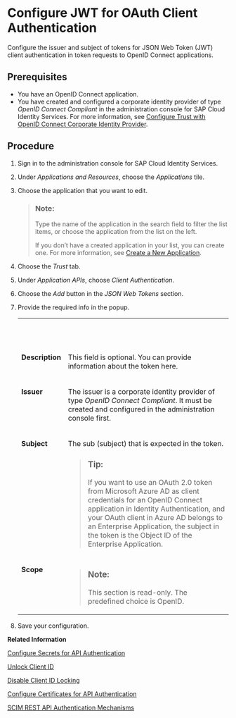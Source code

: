<!-- loiodb97a69901484f9da284d582ed0244ff -->

# Configure JWT for OAuth Client Authentication

Configure the issuer and subject of tokens for JSON Web Token \(JWT\) client authentication in token requests to OpenID Connect applications.



<a name="loiodb97a69901484f9da284d582ed0244ff__prereq_lz2_wxt_1tb"/>

## Prerequisites

-   You have an OpenID Connect application.
-   You have created and configured a corporate identity provider of type *OpenID Connect Compliant* in the administration console for SAP Cloud Identity Services. For more information, see [Configure Trust with OpenID Connect Corporate Identity Provider](configure-trust-with-openid-connect-corporate-identity-provider-8ff83a1.md).




## Procedure

1.  Sign in to the administration console for SAP Cloud Identity Services.

2.  Under *Applications and Resources*, choose the *Applications* tile.

3.  Choose the application that you want to edit.

    > ### Note:  
    > Type the name of the application in the search field to filter the list items, or choose the application from the list on the left.
    > 
    > If you don’t have a created application in your list, you can create one. For more information, see [Create a New Application](create-a-new-application-0d4b255.md).

4.  Choose the *Trust* tab.

5.  Under *Application APIs*, choose *Client Authentication*.

6.  Choose the *Add* button in the *JSON Web Tokens* section.

7.  Provide the required info in the popup.


    <table>
    <tr>
    <th valign="top">

     


    
    </th>
    <th valign="top">

     


    
    </th>
    </tr>
    <tr>
    <td valign="top">

    **Description**


    
    </td>
    <td valign="top">

    This field is optional. You can provide information about the token here.


    
    </td>
    </tr>
    <tr>
    <td valign="top">

    **Issuer**


    
    </td>
    <td valign="top">

    The issuer is a corporate identity provider of type *OpenID Connect Compliant*. It must be created and configured in the administration console first.


    
    </td>
    </tr>
    <tr>
    <td valign="top">

    **Subject**


    
    </td>
    <td valign="top">

    The sub \(subject\) that is expected in the token.

    > ### Tip:  
    > If you want to use an OAuth 2.0 token from Microsoft Azure AD as client credentials for an OpenID Connect application in Identity Authentication, and your OAuth client in Azure AD belongs to an Enterprise Application, the subject in the token is the Object ID of the Enterprise Application.


    
    </td>
    </tr>
    <tr>
    <td valign="top">

    **Scope**


    
    </td>
    <td valign="top">

    > ### Note:  
    > This section is read-only. The predefined choice is OpenID.


    
    </td>
    </tr>
    </table>
    
8.  Save your configuration.


**Related Information**  


[Configure Secrets for API Authentication](configure-secrets-for-api-authentication-5c3c35e.md "This document describes how developers configure secrets with scopes and validity for client authentication.")

[Unlock Client ID](unlock-client-id-665b9e0.md "Unlock the client ID after five failed logon attempts before the automatic unlock time of 60 minutes has passed.")

[Disable Client ID Locking](disable-client-id-locking-f1dc77e.md "You can disable the automatic lock of the client ID after five failed logon attempts.")

[Configure Certificates for API Authentication](configure-certificates-for-api-authentication-c408083.md "This document describes how developers configure the certificates used for authentication when the API methods and OpenID Connect scenarios of Identity Authentication are used.")

[SCIM REST API Authentication Mechanisms](scim-rest-api-authentication-mechanisms-c599c89.md "See how to configure the authentication mechanisms for the SCIM REST API methods of Identity Authentication.")

